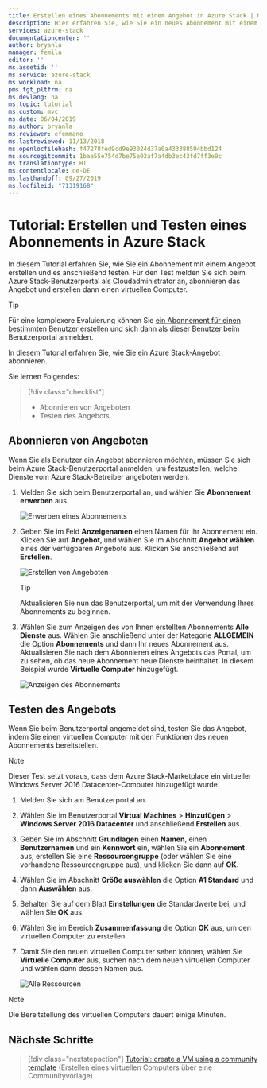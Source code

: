 ```yaml
---
title: Erstellen eines Abonnements mit einem Angebot in Azure Stack | Microsoft-Dokumentation
description: Hier erfahren Sie, wie Sie ein neues Abonnement mit einem Angebot in Azure Stack erstellen und das Angebot dann mit einem virtuellen Testcomputer testen.
services: azure-stack
documentationcenter: ''
author: bryanla
manager: femila
editor: ''
ms.assetid: ''
ms.service: azure-stack
ms.workload: na
pms.tgt_pltfrm: na
ms.devlang: na
ms.topic: tutorial
ms.custom: mvc
ms.date: 06/04/2019
ms.author: bryanla
ms.reviewer: efemmano
ms.lastreviewed: 11/13/2018
ms.openlocfilehash: f47278fed9cd9e93024d37a0a433388594bbd124
ms.sourcegitcommit: 1bae55e754d7be75e03af7a4db3ec43fd7ff3e9c
ms.translationtype: HT
ms.contentlocale: de-DE
ms.lasthandoff: 09/27/2019
ms.locfileid: "71319168"
---
```

# <a name="tutorial-create-and-test-a-subscription-in-azure-stack"></a>Tutorial: Erstellen und Testen eines Abonnements in Azure Stack

In diesem Tutorial erfahren Sie, wie Sie ein Abonnement mit einem Angebot erstellen und es anschließend testen. Für den Test melden Sie sich beim Azure Stack-Benutzerportal als Cloudadministrator an, abonnieren das Angebot und erstellen dann einen virtuellen Computer.

> [!TIP]
> Für eine komplexere Evaluierung können Sie [ein Abonnement für einen bestimmten Benutzer erstellen](../operator/azure-stack-subscribe-plan-provision-vm.md#create-a-subscription-as-a-cloud-operator) und sich dann als dieser Benutzer beim Benutzerportal anmelden.

In diesem Tutorial erfahren Sie, wie Sie ein Azure Stack-Angebot abonnieren.

Sie lernen Folgendes:

> [!div class="checklist"]
> * Abonnieren von Angeboten 
> * Testen des Angebots

## <a name="subscribe-to-an-offer"></a>Abonnieren von Angeboten

Wenn Sie als Benutzer ein Angebot abonnieren möchten, müssen Sie sich beim Azure Stack-Benutzerportal anmelden, um festzustellen, welche Dienste vom Azure Stack-Betreiber angeboten werden.

1. Melden Sie sich beim Benutzerportal an, und wählen Sie **Abonnement erwerben** aus.

   ![Erwerben eines Abonnements](media/azure-stack-subscribe-services/get-subscription.png)

2. Geben Sie im Feld **Anzeigenamen** einen Namen für Ihr Abonnement ein. Klicken Sie auf **Angebot**, und wählen Sie im Abschnitt **Angebot wählen** eines der verfügbaren Angebote aus. Klicken Sie anschließend auf **Erstellen**.

   ![Erstellen von Angeboten](media/azure-stack-subscribe-services/create-subscription.png)

   > [!TIP]
   > Aktualisieren Sie nun das Benutzerportal, um mit der Verwendung Ihres Abonnements zu beginnen.

3. Wählen Sie zum Anzeigen des von Ihnen erstellten Abonnements **Alle Dienste** aus. Wählen Sie anschließend unter der Kategorie **ALLGEMEIN** die Option **Abonnements** und dann Ihr neues Abonnement aus. Aktualisieren Sie nach dem Abonnieren eines Angebots das Portal, um zu sehen, ob das neue Abonnement neue Dienste beinhaltet. In diesem Beispiel wurde **Virtuelle Computer** hinzugefügt.

   ![Anzeigen des Abonnements](media/azure-stack-subscribe-services/view-subscription.png)

## <a name="test-the-offer"></a>Testen des Angebots

Wenn Sie beim Benutzerportal angemeldet sind, testen Sie das Angebot, indem Sie einen virtuellen Computer mit den Funktionen des neuen Abonnements bereitstellen.

> [!NOTE]
> Dieser Test setzt voraus, dass dem Azure Stack-Marketplace ein virtueller Windows Server 2016 Datacenter-Computer hinzugefügt wurde.

1. Melden Sie sich am Benutzerportal an.

2. Wählen Sie im Benutzerportal **Virtual Machines** > **Hinzufügen** > **Windows Server 2016 Datacenter** und anschließend **Erstellen** aus.

3. Geben Sie im Abschnitt **Grundlagen** einen **Namen**, einen **Benutzernamen** und ein **Kennwort** ein, wählen Sie ein **Abonnement** aus, erstellen Sie eine **Ressourcengruppe** (oder wählen Sie eine vorhandene Ressourcengruppe aus), und klicken Sie dann auf **OK**.

4. Wählen Sie im Abschnitt **Größe auswählen** die Option **A1 Standard** und dann **Auswählen** aus.  

5. Behalten Sie auf dem Blatt **Einstellungen** die Standardwerte bei, und wählen Sie **OK** aus.

6. Wählen Sie im Bereich **Zusammenfassung** die Option **OK** aus, um den virtuellen Computer zu erstellen.  

7. Damit Sie den neuen virtuellen Computer sehen können, wählen Sie **Virtuelle Computer** aus, suchen nach dem neuen virtuellen Computer und wählen dann dessen Namen aus.

    ![Alle Ressourcen](media/azure-stack-subscribe-services/view-vm.png)

> [!NOTE]
> Die Bereitstellung des virtuellen Computers dauert einige Minuten.

## <a name="next-steps"></a>Nächste Schritte

> [!div class="nextstepaction"]
> [Tutorial: create a VM using a community template](azure-stack-create-vm-template.md) (Erstellen eines virtuellen Computers über eine Communityvorlage)